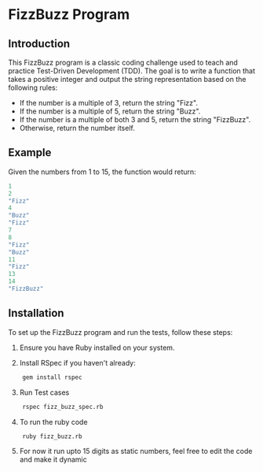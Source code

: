 # FizzBuzz Program

## Introduction

This FizzBuzz program is a classic coding challenge used to teach and practice Test-Driven Development (TDD). The goal is to write a function that takes a positive integer and output the string representation based on the following rules:

- If the number is a multiple of 3, return the string "Fizz".
- If the number is a multiple of 5, return the string "Buzz".
- If the number is a multiple of both 3 and 5, return the string "FizzBuzz".
- Otherwise, return the number itself.

## Example

Given the numbers from 1 to 15, the function would return:

```ruby
1
2
"Fizz"
4
"Buzz"
"Fizz"
7
8
"Fizz"
"Buzz"
11
"Fizz"
13
14
"FizzBuzz"
```

## Installation

To set up the FizzBuzz program and run the tests, follow these steps:

1. Ensure you have Ruby installed on your system.

2. Install RSpec if you haven't already:
```bash
	gem install rspec
```
3. Run Test cases
```bash
	rspec fizz_buzz_spec.rb
```
4. To run the ruby code
```bash
	ruby fizz_buzz.rb
```
5. For now it run upto 15 digits as static numbers, feel free to edit the code and make it dynamic